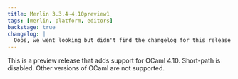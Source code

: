 ```yaml
---
title: Merlin 3.3.4~4.10preview1
tags: [merlin, platform, editors]
backstage: true
changelog: |
  Oops, we went looking but didn't find the changelog for this release 🙈
---
```


This is a preview release that adds support for OCaml 4.10.
Short-path is disabled.  Other versions of OCaml are not supported.
